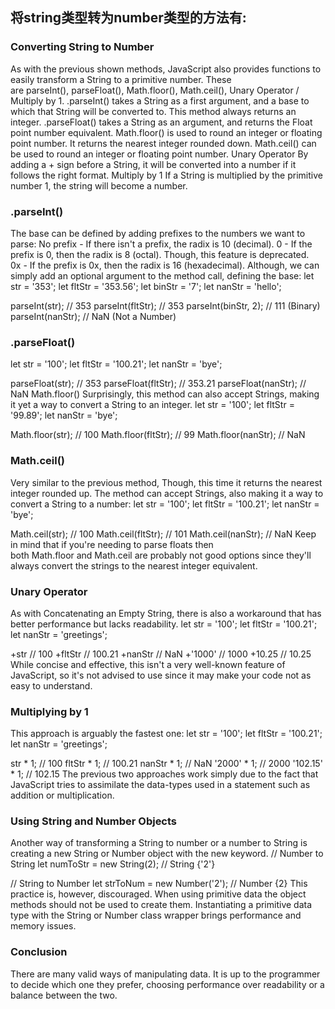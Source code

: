 ## 将string类型转为number类型的方法有:
### Converting String to Number
As with the previous shown methods, JavaScript also provides functions to easily transform a String to a primitive number. These are parseInt(), parseFloat(), Math.floor(), Math.ceil(), Unary Operator / Multiply by 1.
.parseInt() takes a String as a first argument, and a base to which that String will be converted to. This method always returns an integer.
.parseFloat() takes a String as an argument, and returns the Float point number equivalent.
Math.floor() is used to round an integer or floating point number. It returns the nearest integer rounded down.
Math.ceil() can be used to round an integer or floating point number.
Unary Operator By adding a + sign before a String, it will be converted into a number if it follows the right format.
Multiply by 1 If a String is multiplied by the primitive number 1, the string will become a number.


### .parseInt()
The base can be defined by adding prefixes to the numbers we want to parse:
No prefix - If there isn't a prefix, the radix is 10 (decimal).
0 - If the prefix is 0, then the radix is 8 (octal). Though, this feature is deprecated.
0x - If the prefix is 0x, then the radix is 16 (hexadecimal).
Although, we can simply add an optional argument to the method call, defining the base:
let str = '353';
let fltStr = '353.56';
let binStr = '7';
let nanStr = 'hello';

parseInt(str);       // 353
parseInt(fltStr);    // 353
parseInt(binStr, 2); // 111 (Binary)
parseInt(nanStr);    // NaN (Not a Number)

### .parseFloat()
let str = '100';
let fltStr = '100.21';
let nanStr = 'bye';

parseFloat(str);    // 353
parseFloat(fltStr); // 353.21
parseFloat(nanStr); // NaN
Math.floor()
Surprisingly, this method can also accept Strings, making it yet a way to convert a String to an integer.
let str = '100';
let fltStr = '99.89';
let nanStr = 'bye';

Math.floor(str);    // 100
Math.floor(fltStr); // 99
Math.floor(nanStr); // NaN
### Math.ceil()
Very similar to the previous method, Though, this time it returns the nearest integer rounded up.
The method can accept Strings, also making it a way to convert a String to a number:
let str = '100';
let fltStr = '100.21';
let nanStr = 'bye';

Math.ceil(str);    // 100
Math.ceil(fltStr); // 101
Math.ceil(nanStr); // NaN
Keep in mind that if you're needing to parse floats then both Math.floor and Math.ceil are probably not good options since they'll always convert the strings to the nearest integer equivalent.
### Unary Operator
As with Concatenating an Empty String, there is also a workaround that has better performance but lacks readability.
let str = '100';
let fltStr = '100.21';
let nanStr = 'greetings';

+str    // 100
+fltStr // 100.21
+nanStr // NaN
+'1000' // 1000
+10.25  // 10.25
While concise and effective, this isn't a very well-known feature of JavaScript, so it's not advised to use since it may make your code not as easy to understand.
### Multiplying by 1
This approach is arguably the fastest one:
let str = '100';
let fltStr = '100.21';
let nanStr = 'greetings';

str * 1;      // 100
fltStr * 1;   // 100.21
nanStr * 1;   // NaN
'2000' * 1;   // 2000
'102.15' * 1; // 102.15
The previous two approaches work simply due to the fact that JavaScript tries to assimilate the data-types used in a statement such as addition or multiplication.
### Using String and Number Objects
Another way of transforming a String to number or a number to String is creating a new String or Number object with the new keyword.
// Number to String
let numToStr = new String(2);   // String {'2'}

// String to Number
let strToNum = new Number('2'); // Number {2}
This practice is, however, discouraged. When using primitive data the object methods should not be used to create them. Instantiating a primitive data type with the String or Number class wrapper brings performance and memory issues.
### Conclusion
There are many valid ways of manipulating data. It is up to the programmer to decide which one they prefer, choosing performance over readability or a balance between the two.

